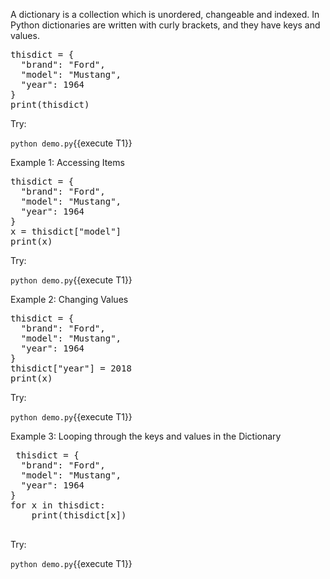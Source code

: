 
A dictionary is a collection which is unordered, changeable and indexed. In Python dictionaries are written with curly brackets, and they have keys and values.

<pre class="file" data-filename="demo.py" data-target="replace">
thisdict = {
  "brand": "Ford",
  "model": "Mustang",
  "year": 1964
}
print(thisdict)
</pre>

Try:

`python demo.py`{{execute T1}}


Example 1: Accessing Items

<pre class="file" data-filename="demo.py" data-target="replace">
thisdict = {
  "brand": "Ford",
  "model": "Mustang",
  "year": 1964
}
x = thisdict["model"]
print(x)
</pre>

Try:

`python demo.py`{{execute T1}}



Example 2: Changing Values

<pre class="file" data-filename="demo.py" data-target="replace">
thisdict = {
  "brand": "Ford",
  "model": "Mustang",
  "year": 1964
}
thisdict["year"] = 2018
print(x)
</pre>

Try:

`python demo.py`{{execute T1}}


Example 3: Looping through the keys and values in the Dictionary

<pre class="file" data-filename="demo.py" data-target="replace">
 thisdict =	{
  "brand": "Ford",
  "model": "Mustang",
  "year": 1964
}
for x in thisdict:
	print(thisdict[x])

</pre>

Try:

`python demo.py`{{execute T1}}


